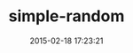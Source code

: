 ---
layout: post
title:  "simple-random"
repo:   "ealdent/simple-random"
date:   2015-02-18 17:23:21
gemurl: http://github.com/ealdent/simple-random
---